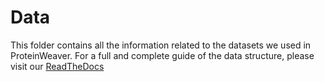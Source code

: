 # Data
This folder contains all the information related to the datasets we used in ProteinWeaver. For a full and complete guide of the data structure, please visit our [ReadTheDocs](https://reed-compbio.github.io/protein-weaver/data-version/)